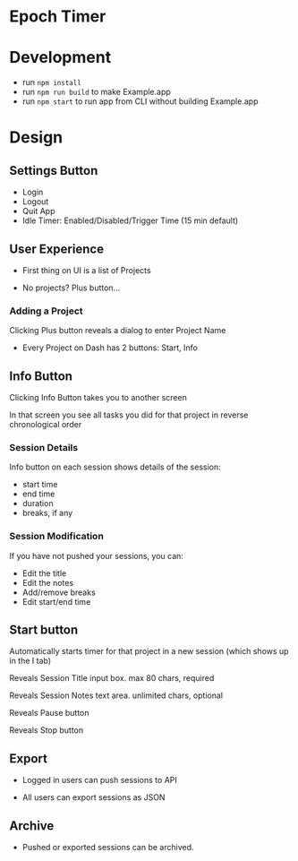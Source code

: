 # Epoch Timer

# Development

- run `npm install`
- run `npm run build` to make Example.app
- run `npm start` to run app from CLI without building Example.app

# Design

## Settings Button

* Login
* Logout
* Quit App
* Idle Timer: Enabled/Disabled/Trigger Time (15 min default)

## User Experience

* First thing on UI is a list of Projects

* No projects? Plus button...

### Adding a Project

Clicking Plus button reveals a dialog to enter Project Name

* Every Project on Dash has 2 buttons: Start, Info

## Info Button

Clicking Info Button takes you to another screen

In that screen you see all tasks you did for that project in reverse chronological order

### Session Details

Info button on each session shows details of the session:

* start time
* end time
* duration
* breaks, if any

### Session Modification

If you have not pushed your sessions, you can:

* Edit the title
* Edit the notes
* Add/remove breaks
* Edit start/end time

## Start button

Automatically starts timer for that project in a new session (which shows up in the I tab)

Reveals Session Title input box. max 80 chars, required

Reveals Session Notes text area. unlimited chars, optional

Reveals Pause button

Reveals Stop button

## Export

* Logged in users can push sessions to API

* All users can export sessions as JSON

## Archive

* Pushed or exported sessions can be archived.